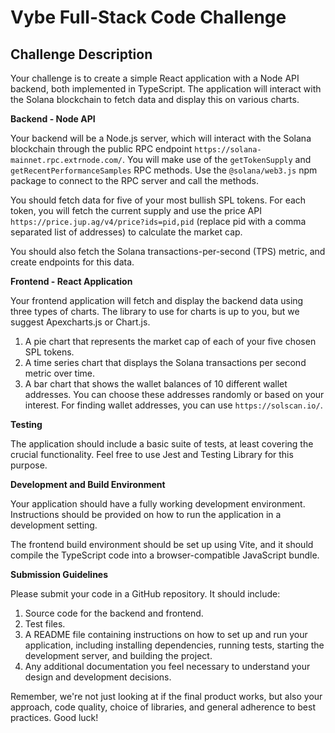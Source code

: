# Vybe Full-Stack Code Challenge

 ## Challenge Description

Your challenge is to create a simple React application with a Node API backend, both implemented in TypeScript. The application will interact with the Solana blockchain to fetch data and display this on various charts.

**Backend - Node API**

Your backend will be a Node.js server, which will interact with the Solana blockchain through the public RPC endpoint `https://solana-mainnet.rpc.extrnode.com/`. You will make use of the `getTokenSupply` and `getRecentPerformanceSamples` RPC methods. Use the `@solana/web3.js` npm package to connect to the RPC server and call the methods. 

You should fetch data for five of your most bullish SPL tokens. For each token, you will fetch the current supply and use the price API `https://price.jup.ag/v4/price?ids=pid,pid` (replace pid with a comma separated list of addresses) to calculate the market cap.

You should also fetch the Solana transactions-per-second (TPS) metric, and create endpoints for this data. 

**Frontend - React Application**

Your frontend application will fetch and display the backend data using three types of charts. The library to use for charts is up to you, but we suggest Apexcharts.js or Chart.js.

1. A pie chart that represents the market cap of each of your five chosen SPL tokens.
2. A time series chart that displays the Solana transactions per second metric over time.
3. A bar chart that shows the wallet balances of 10 different wallet addresses. You can choose these addresses randomly or based on your interest. For finding wallet addresses, you can use `https://solscan.io/`.

**Testing**

The application should include a basic suite of tests, at least covering the crucial functionality. Feel free to use Jest and Testing Library for this purpose.

**Development and Build Environment**

Your application should have a fully working development environment. Instructions should be provided on how to run the application in a development setting.

The frontend build environment should be set up using Vite, and it should compile the TypeScript code into a browser-compatible JavaScript bundle.

**Submission Guidelines**

Please submit your code in a GitHub repository. It should include:

1. Source code for the backend and frontend.
2. Test files.
3. A README file containing instructions on how to set up and run your application, including installing dependencies, running tests, starting the development server, and building the project.
4. Any additional documentation you feel necessary to understand your design and development decisions.

Remember, we're not just looking at if the final product works, but also your approach, code quality, choice of libraries, and general adherence to best practices. Good luck!
